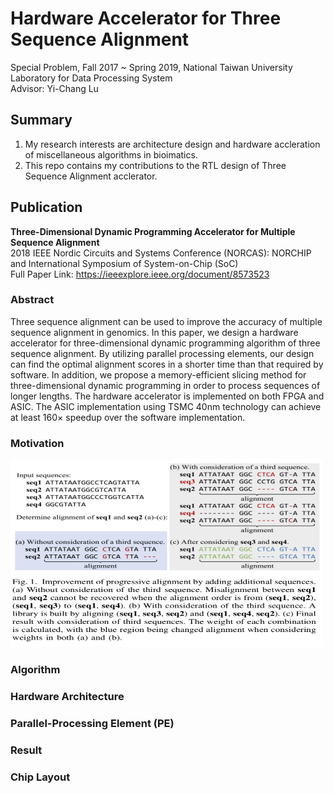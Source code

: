 # Hardware Accelerator for Three Sequence Alignment
Special Problem, Fall 2017 ~ Spring 2019,  National Taiwan University  
Laboratory for Data Processing System  
Advisor: Yi-Chang Lu

## Summary
1. My research interests are architecture design and hardware accleration of miscellaneous algorithms in bioimatics.   
2. This repo contains my contributions to the RTL design of Three Sequence Alignment acclerator.


## Publication
**Three-Dimensional Dynamic Programming Accelerator for Multiple Sequence Alignment**  
2018 IEEE Nordic Circuits and Systems Conference (NORCAS): NORCHIP and International Symposium of System-on-Chip (SoC)  
Full Paper Link: https://ieeexplore.ieee.org/document/8573523  

### Abstract
Three sequence alignment can be used to improve the accuracy of multiple sequence alignment in genomics. In this paper, we design a hardware accelerator for three-dimensional dynamic programming algorithm of three sequence alignment. By utilizing parallel processing elements, our design can find the optimal alignment scores in a shorter time than that required by software. In addition, we propose a memory-efficient slicing method for three-dimensional dynamic programming in order to process sequences of longer lengths. The hardware accelerator is implemented on both FPGA and ASIC. The ASIC implementation using TSMC 40nm technology can achieve at least 160× speedup over the software implementation.

### Motivation
<img src=https://github.com/timmy139710/HW-Accelerator-Three-Sequence-Alignment/blob/master/pic/Motivation.png alt="block" width=500 height=300> 


### Algorithm

### Hardware Architecture

### Parallel-Processing Element (PE)

### Result

### Chip Layout
